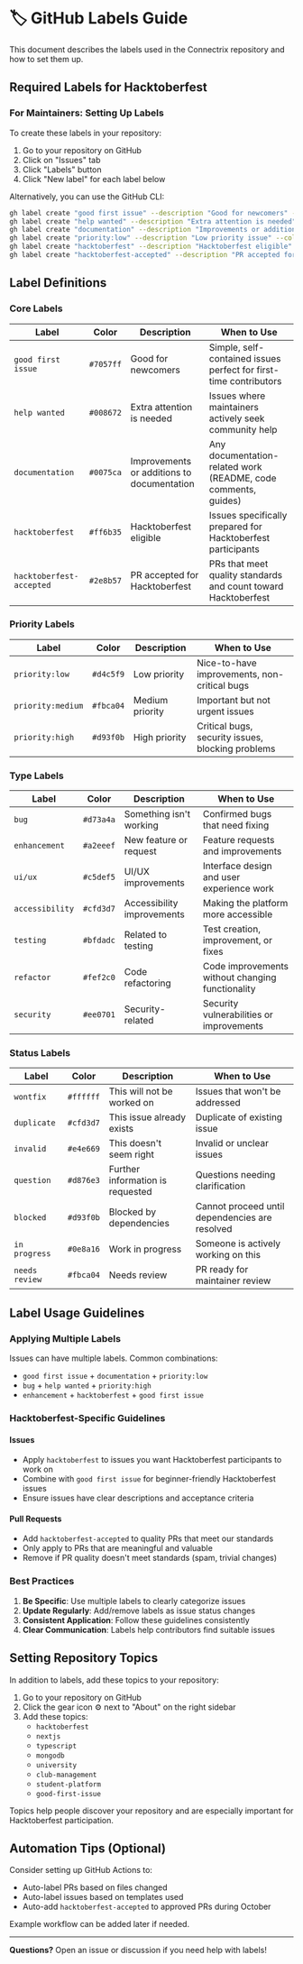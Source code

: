 # 🏷️ GitHub Labels Guide

This document describes the labels used in the Connectrix repository and how to set them up.

## Required Labels for Hacktoberfest

### For Maintainers: Setting Up Labels

To create these labels in your repository:

1. Go to your repository on GitHub
2. Click on "Issues" tab
3. Click "Labels" button
4. Click "New label" for each label below

Alternatively, you can use the GitHub CLI:

```bash
gh label create "good first issue" --description "Good for newcomers" --color "7057ff"
gh label create "help wanted" --description "Extra attention is needed" --color "008672"
gh label create "documentation" --description "Improvements or additions to documentation" --color "0075ca"
gh label create "priority:low" --description "Low priority issue" --color "d4c5f9"
gh label create "hacktoberfest" --description "Hacktoberfest eligible" --color "ff6b35"
gh label create "hacktoberfest-accepted" --description "PR accepted for Hacktoberfest" --color "2e8b57"
```

## Label Definitions

### Core Labels

| Label | Color | Description | When to Use |
|-------|-------|-------------|-------------|
| `good first issue` | `#7057ff` | Good for newcomers | Simple, self-contained issues perfect for first-time contributors |
| `help wanted` | `#008672` | Extra attention is needed | Issues where maintainers actively seek community help |
| `documentation` | `#0075ca` | Improvements or additions to documentation | Any documentation-related work (README, code comments, guides) |
| `hacktoberfest` | `#ff6b35` | Hacktoberfest eligible | Issues specifically prepared for Hacktoberfest participants |
| `hacktoberfest-accepted` | `#2e8b57` | PR accepted for Hacktoberfest | PRs that meet quality standards and count toward Hacktoberfest |

### Priority Labels

| Label | Color | Description | When to Use |
|-------|-------|-------------|-------------|
| `priority:low` | `#d4c5f9` | Low priority | Nice-to-have improvements, non-critical bugs |
| `priority:medium` | `#fbca04` | Medium priority | Important but not urgent issues |
| `priority:high` | `#d93f0b` | High priority | Critical bugs, security issues, blocking problems |

### Type Labels

| Label | Color | Description | When to Use |
|-------|-------|-------------|-------------|
| `bug` | `#d73a4a` | Something isn't working | Confirmed bugs that need fixing |
| `enhancement` | `#a2eeef` | New feature or request | Feature requests and improvements |
| `ui/ux` | `#c5def5` | UI/UX improvements | Interface design and user experience work |
| `accessibility` | `#cfd3d7` | Accessibility improvements | Making the platform more accessible |
| `testing` | `#bfdadc` | Related to testing | Test creation, improvement, or fixes |
| `refactor` | `#fef2c0` | Code refactoring | Code improvements without changing functionality |
| `security` | `#ee0701` | Security-related | Security vulnerabilities or improvements |

### Status Labels

| Label | Color | Description | When to Use |
|-------|-------|-------------|-------------|
| `wontfix` | `#ffffff` | This will not be worked on | Issues that won't be addressed |
| `duplicate` | `#cfd3d7` | This issue already exists | Duplicate of existing issue |
| `invalid` | `#e4e669` | This doesn't seem right | Invalid or unclear issues |
| `question` | `#d876e3` | Further information is requested | Questions needing clarification |
| `blocked` | `#d93f0b` | Blocked by dependencies | Cannot proceed until dependencies are resolved |
| `in progress` | `#0e8a16` | Work in progress | Someone is actively working on this |
| `needs review` | `#fbca04` | Needs review | PR ready for maintainer review |

## Label Usage Guidelines

### Applying Multiple Labels

Issues can have multiple labels. Common combinations:

- `good first issue` + `documentation` + `priority:low`
- `bug` + `help wanted` + `priority:high`
- `enhancement` + `hacktoberfest` + `good first issue`

### Hacktoberfest-Specific Guidelines

#### Issues
- Apply `hacktoberfest` to issues you want Hacktoberfest participants to work on
- Combine with `good first issue` for beginner-friendly Hacktoberfest issues
- Ensure issues have clear descriptions and acceptance criteria

#### Pull Requests
- Add `hacktoberfest-accepted` to quality PRs that meet our standards
- Only apply to PRs that are meaningful and valuable
- Remove if PR quality doesn't meet standards (spam, trivial changes)

### Best Practices

1. **Be Specific**: Use multiple labels to clearly categorize issues
2. **Update Regularly**: Add/remove labels as issue status changes
3. **Consistent Application**: Follow these guidelines consistently
4. **Clear Communication**: Labels help contributors find suitable issues

## Setting Repository Topics

In addition to labels, add these topics to your repository:

1. Go to your repository on GitHub
2. Click the gear icon ⚙️ next to "About" on the right sidebar
3. Add these topics:
   - `hacktoberfest`
   - `nextjs`
   - `typescript`
   - `mongodb`
   - `university`
   - `club-management`
   - `student-platform`
   - `good-first-issue`

Topics help people discover your repository and are especially important for Hacktoberfest participation.

## Automation Tips (Optional)

Consider setting up GitHub Actions to:
- Auto-label PRs based on files changed
- Auto-label issues based on templates used
- Auto-add `hacktoberfest-accepted` to approved PRs during October

Example workflow can be added later if needed.

---

**Questions?** Open an issue or discussion if you need help with labels!
